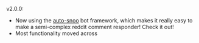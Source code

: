 v2.0.0:
 * <shamelessPlug>Now using the [auto-snoo](https://github.com/jetbooster/auto-snoo) bot framework, which makes it really easy to make a semi-complex reddit comment responder! Check it out! </soundcloud>
 * Most functionality moved across

